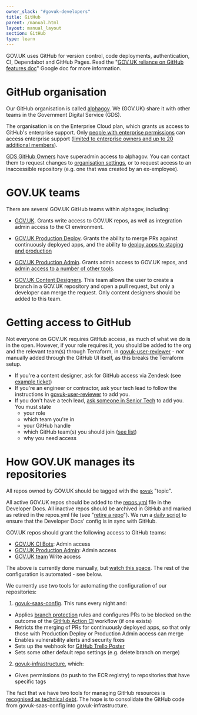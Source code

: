 ```yaml
---
owner_slack: "#govuk-developers"
title: GitHub
parent: /manual.html
layout: manual_layout
section: GitHub
type: learn
---
```


GOV.UK uses GitHub for version control, code deployments, authentication, CI, Dependabot and GitHub Pages. Read the "[GOV.UK reliance on GitHub features doc](https://docs.google.com/document/d/1KsYWCHSQZEwqB2NF1A7Z9rmP1s1azcZhEamaPsXAoxk/edit)" Google doc for more information.

# GitHub organisation

Our GitHub organisation is called [alphagov](https://github.com/alphagov). We (GOV.UK) share it with other teams in the Government Digital Service (GDS).

The organisation is on the Enterprise Cloud plan, which grants us access to GitHub's enterprise support. Only [people with enterprise permissions](https://github.com/orgs/alphagov/people/enterprise_owners) can access enterprise support ([limited to enterprise owners and up to 20 additional members](https://docs.github.com/en/enterprise-cloud@latest/admin/managing-accounts-and-repositories/managing-users-in-your-enterprise/managing-support-entitlements-for-your-enterprise)).

[GDS GitHub Owners](https://groups.google.com/a/digital.cabinet-office.gov.uk/g/gds-github-owners) have superadmin access to alphagov. You can contact them to request changes to [organisation settings](https://docs.github.com/en/organizations/managing-organization-settings), or to request access to an inaccessible repository (e.g. one that was created by an ex-employee).

# GOV.UK teams

There are several GOV.UK GitHub teams within alphagov, including:

- [GOV.UK][team-govuk].
  Grants write access to GOV.UK repos, as well as integration admin access to the CI environment.

- [GOV.UK Production Deploy][team-govuk-production-deploy].
  Grants the ability to merge PRs against continuously deployed apps, and the ability to [deploy apps to staging and production](/manual/rules-for-getting-production-access.html#production-deploy-access)

- [GOV.UK Production Admin][team-govuk-production-admin].
  Grants admin access to GOV.UK repos, and [admin access to a number of other tools](/manual/rules-for-getting-production-access.html#production-admin-access).

- [GOV.UK Content Designers][team-govuk-content-designers].
  This team allows the user to create a branch in a GOV.UK repository and open a pull request, but only a developer can merge the request.
  Only content designers should be added to this team.

# Getting access to GitHub

Not everyone on GOV.UK requires GitHub access, as much of what we do is in the open. However, if your role requires it, you should be added to the org and the relevant team(s) through Terraform, in [govuk-user-reviewer][govuk-user-reviewer] - _not_ manually added through the GitHub UI itself, as this breaks the Terraform setup.

- If you're a content designer, ask for GitHub access via Zendesk (see [example ticket](https://govuk.zendesk.com/agent/tickets/5297731/events))
- If you're an engineer or contractor, ask your tech lead to follow the instructions in [govuk-user-reviewer][govuk-user-reviewer] to add you.
- If you don't have a tech lead, [ask someone in Senior Tech](https://groups.google.com/a/digital.cabinet-office.gov.uk/g/govuk-senior-tech-members/members) to add you. You must state
  - your role
  - which team you're in
  - your GitHub handle
  - which GitHub team(s) you should join ([see list](#govuk-teams))
  - why you need access

# How GOV.UK manages its repositories

All repos owned by GOV.UK should be tagged with the [`govuk`](https://github.com/search?q=topic:govuk) "topic".

All active GOV.UK repos should be added to the [repos.yml](https://github.com/alphagov/govuk-developer-docs/blob/main/data/repos.yml) file in the Developer Docs. All inactive repos should be archived in GitHub and marked as retired in the repos.yml file (see "[retire a repo](/manual/retiring-a-repo.html)"). We run a [daily script](https://github.com/alphagov/govuk-saas-config/blob/main/.github/workflows/verify-repo-tags.yml) to ensure that the Developer Docs' config is in sync with GitHub.

GOV.UK repos should grant the following access to GitHub teams:

- [GOV.UK CI Bots][team-govuk-ci-bots]: Admin access
- [GOV.UK Production Admin][team-govuk-production-admin]: Admin access
- [GOV.UK team][team-govuk] Write access

The above is currently done manually, but [watch this space](https://trello.com/c/tbQjgkwR/3249-have-govuk-saas-config-grant-team-access-to-govuk-tagged-repos-3). The rest of the configuration is automated - see below.

We currently use two tools for automating the configuration of our repositories:

1. [govuk-saas-config](https://github.com/alphagov/govuk-saas-config/blob/main/github/lib/configure_repo.rb). This runs every night and:
  - Applies [branch protection](https://help.github.com/articles/about-protected-branches) rules and configures PRs to be blocked on the outcome of the [GitHub Action CI](/manual/test-and-build-a-project-with-github-actions.html) workflow (if one exists)
  - Retricts the merging of PRs for continuously deployed apps, so that only those with Production Deploy or Production Admin access can merge
  - Enables vulnerability alerts and security fixes
  - Sets up the webhook for [GitHub Trello Poster](/repos/github-trello-poster.html)
  - Sets some other default repo settings (e.g. delete branch on merge)
2. [govuk-infrastructure](https://github.com/alphagov/govuk-infrastructure/tree/main/terraform/deployments/github), which:
  - Gives permissions (to push to the ECR registry) to repositories that have specific tags

The fact that we have two tools for managing GitHub resources is [recognised as technical debt](https://trello.com/c/mojlsebq/226-we-have-two-tools-for-managing-github-resources). The hope is to consolidate the GitHub code from govuk-saas-config into govuk-infrastructure.

[govuk-user-reviewer]: https://github.com/alphagov/govuk-user-reviewer
[team-govuk]: https://github.com/orgs/alphagov/teams/gov-uk
[team-govuk-ci-bots]: https://github.com/orgs/alphagov/teams/gov-uk-ci-bots
[team-govuk-content-designers]: https://github.com/orgs/alphagov/teams/gov-uk-content-designers
[team-govuk-production-admin]: https://github.com/orgs/alphagov/teams/gov-uk-production-admin
[team-govuk-production-deploy]: https://github.com/orgs/alphagov/teams/gov-uk-production-deploy
